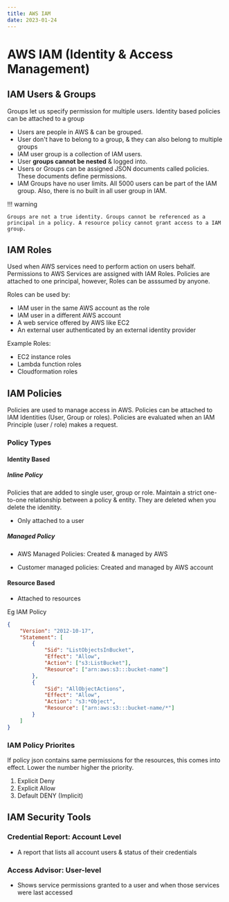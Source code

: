 ```yaml
---
title: AWS IAM
date: 2023-01-24
---
```

# AWS IAM (Identity & Access Management)

## IAM Users & Groups

Groups let us specify permission for multiple users. Identity based policies can be attached to a group

- Users are people in AWS & can be grouped.
- User don't have to belong to a group, & they can also belong to multiple groups
- IAM user group is a collection of IAM users.
- User **groups cannot be nested** & logged into.
- Users or Groups can be assigned JSON documents called policies. These documents define permissions.
- IAM Groups have no user limits. All 5000 users can be part of the IAM group. Also, there is no built in all user group in IAM.

!!! warning

    Groups are not a true identity. Groups cannot be referenced as a principal in a policy. A resource policy cannot grant access to a IAM group.

## IAM Roles

Used when AWS services need to perform action on users behalf. Permissions to AWS Services are assigned with IAM Roles. Policies are attached to one principal, however, Roles can be asssumed by anyone.

Roles can be used by:

- IAM user in the same AWS account as the role
- IAM user in a different AWS account
- A web service offered by AWS like EC2
- An external user authenticated by an external identity provider

Example Roles:

- EC2 instance roles
- Lambda function roles
- Cloudformation roles

## IAM Policies

Policies are used to manage access in AWS. Policies can be attached to IAM Identities (User, Group or roles). Policies are evaluated when an IAM Principle (user / role) makes a request.

### Policy Types

#### Identity Based

##### Inline Policy

Policies that are added to single user, group or role. Maintain a strict one-to-one relationship between a policy & entity. They are deleted when you delete the idenitity.

- Only attached to a user

##### Managed Policy

- AWS Managed Policies: Created & managed by AWS

- Customer managed policies: Created and managed by AWS account


#### Resource Based

- Attached to resources

Eg IAM Policy

```json
{
    "Version": "2012-10-17",
    "Statement": [
        {
            "Sid": "ListObjectsInBucket",
            "Effect": "Allow",
            "Action": ["s3:ListBucket"],
            "Resource": ["arn:aws:s3:::bucket-name"]
        },
        {
            "Sid": "AllObjectActions",
            "Effect": "Allow",
            "Action": "s3:*Object",
            "Resource": ["arn:aws:s3:::bucket-name/*"]
        }
    ]
}
```

### IAM Policy Priorites

If policy json contains same permissions for the resources, this comes into effect. Lower the number higher the priority.

1. Explicit Deny
2. Explicit Allow
3. Default DENY (Implicit)

## IAM Security Tools

### Credential Report: Account Level
- A report that lists all account users & status of their credentials


### Access Advisor: User-level
- Shows service permissions granted to a user and when those services were last accessed